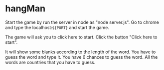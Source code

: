# hangMan

Start the game by run the server in node as "node server.js".
Go to chrome and type the localhost:`${PORT}` and start the game.

The game will ask you to click here to start.
Click the button "Click here to start".

It will show some blanks according to the length of the word.
You have to guess the word and type it.
You have 6 chances to guess the word.
All the words are countries that you have to guess.
